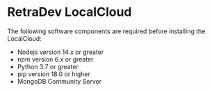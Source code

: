 # **RetraDev LocalCloud**

The following software components are required before installing the LocalCloud:
- Nodejs version 14.x or greater
- npm version 6.x or greater
- Python 3.7 or greater
- pip version 18.0 or higher
- MongoDB Community Server

